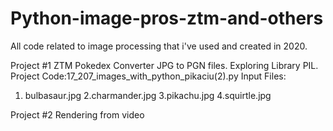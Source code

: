 # Python-image-pros-ztm-and-others
All code related to image processing that i've used and created in 2020.

Project #1 ZTM Pokedex Converter JPG to PGN files. Exploring Library PIL.
Project Code:17_207_images_with_python_pikaciu(2).py
Input Files: 
1. bulbasaur.jpg
2.charmander.jpg
3.pikachu.jpg
4.squirtle.jpg

Project #2 Rendering from video
